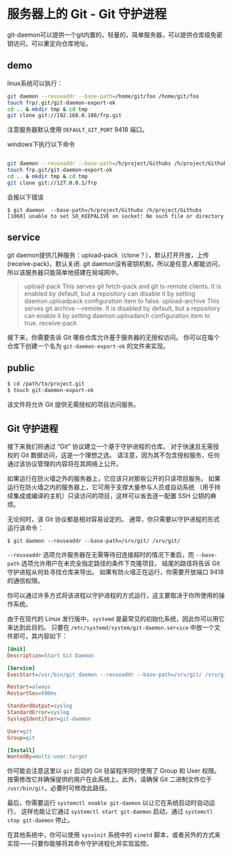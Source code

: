 # 服务器上的 Git - Git 守护进程

git-daemon可以提供一个git内置的，轻量的，简单服务器，可以提供仓库级免密钥访问，可以重定向仓库地址。

## demo

linux系统可以执行：

``` bash
git daemon --reuseaddr --base-path=/home/git/foo /home/git/foo
touch frp/.git/git-daemon-export-ok
cd .. & mkdir tmp & cd tmp
git clone git://192.168.0.108/frp.git

```

注意服务器默认使用 `DEFAULT_GIT_PORT` 9418 端口。


windows下执行以下命令
``` bash

git daemon --reuseaddr --base-path=/h/project/Githubs /h/project/Githubs
touch frp.git/git-daemon-export-ok
cd .. & mkdir tmp & cd tmp
git clone git://127.0.0.1/frp
```

会报以下错误
```
$ git daemon  --base-path=/h/project/Githubs /h/project/Githubs
[1060] unable to set SO_KEEPALIVE on socket: No such file or directory

```


## service
git daemon提供几种服务：upload-pack（clone？），默认打开开放，上传(receive-pack)，默认关闭.
git daemon没有密钥机制，所以是任意人都能访问，所以该服务器只能简单地搭建在局域网中。

> upload-pack
> This serves git fetch-pack and git ls-remote clients. It is enabled by default, but a repository can disable it by setting daemon.uploadpack configuration item to false.
> upload-archive
> This serves git archive --remote. It is disabled by default, but a repository can enable it by setting daemon.uploadarch configuration item to true.
> receive-pack

接下来，你需要告诉 Git 哪些仓库允许基于服务器的无授权访问。 你可以在每个仓库下创建一个名为 `git-daemon-export-ok` 的文件来实现。

## public
``` bash
$ cd /path/to/project.git
$ touch git-daemon-export-ok
```

该文件将允许 Git 提供无需授权的项目访问服务。


## Git 守护进程

接下来我们将通过 “Git” 协议建立一个基于守护进程的仓库。 对于快速且无需授权的 Git 数据访问，这是一个理想之选。 请注意，因为其不包含授权服务，任何通过该协议管理的内容将在其网络上公开。

如果运行在防火墙之外的服务器上，它应该只对那些公开的只读项目服务。 如果运行在防火墙之内的服务器上，它可用于支撑大量参与人员或自动系统 （用于持续集成或编译的主机）只读访问的项目，这样可以省去逐一配置 SSH 公钥的麻烦。

无论何时，该 Git 协议都是相对容易设定的。 通常，你只需要以守护进程的形式运行该命令：

```console
$ git daemon --reuseaddr --base-path=/srv/git/ /srv/git/
```

`--reuseaddr` 选项允许服务器在无需等待旧连接超时的情况下重启，而 `--base-path` 选项允许用户在未完全指定路径的条件下克隆项目， 结尾的路径将告诉 Git 守护进程从何处寻找仓库来导出。 如果有防火墙正在运行，你需要开放端口 9418 的通信权限。

你可以通过许多方式将该进程以守护进程的方式运行，这主要取决于你所使用的操作系统。

由于在现代的 Linux 发行版中，`systemd` 是最常见的初始化系统，因此你可以用它来达到此目的。 只要在 `/etc/systemd/system/git-daemon.service` 中放一个文件即可，其内容如下：

``` ini
[Unit]
Description=Start Git Daemon

[Service]
ExecStart=/usr/bin/git daemon --reuseaddr --base-path=/srv/git/ /srv/git/

Restart=always
RestartSec=500ms

StandardOutput=syslog
StandardError=syslog
SyslogIdentifier=git-daemon

User=git
Group=git

[Install]
WantedBy=multi-user.target
```

你可能会注意这里以 `git` 启动的 Git 驻留程序同时使用了 Group 和 User 权限。 按需修改它并确保提供的用户在此系统上。此外，请确保 Git 二进制文件位于 `/usr/bin/git`，必要时可修改此路径。

最后，你需要运行 `systemctl enable git-daemon` 以让它在系统启动时自动运行， 这样也能让它通过 `systemctl start git-daemon` 启动，通过 `systemctl stop git-daemon` 停止。

在其他系统中，你可以使用 `sysvinit` 系统中的 `xinetd` 脚本，或者另外的方式来实现——只要你能够将其命令守护进程化并实现监控。

